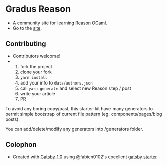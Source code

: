 # Gradus Reason

-   A community site for learning [Reason OCaml](https://reasonml.github.io/).  
-   Go to the [site](https://codekiln.github.io/gradus-reason/).  

## Contributing

-   Contributors welcome! 
-   1.  fork the project
    2.  clone your fork
    3.  `yarn install`
    4.  add your info to `data/authors.json`
    5.  call `yarn generate` and select new Reason step / post
    6.  write your article
    7.  PR

To avoid any boring copy/past, this starter-kit have many generators to permit simple bootstrap of current file pattern (eg. components/pages/blog posts).

You can add/delete/modify any generators into /generators folder.

## Colophon

-   Created with [Gatsby 1.0](https://www.gatsbyjs.org/) using @fabien0102's excellent [gatsby starter](https://github.com/fabien0102/gatsby-starter)
